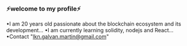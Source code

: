 ### ⚡welcome to my profile⚡

•I am 20 years old passionate about the blockchain ecosystem and its development...
•I am currently learning solidity, nodejs and React...
•Contact "lkn.galvan.martin@gmail.com"

